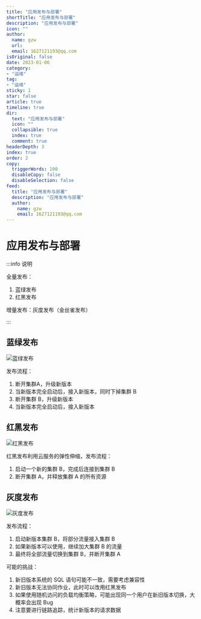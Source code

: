 ```yaml
---
title: "应用发布与部署"
shortTitle: "应用发布与部署"
description: "应用发布与部署"
icon: ""
author: 
  name: gzw
  url: 
  email: 1627121193@qq.com
isOriginal: false
date: 2023-01-06
category: 
- "运维"
tag:
- "运维"
sticky: 1
star: false
article: true
timeline: true
dir:
  text: "应用发布与部署"
  icon: ""
  collapsible: true
  index: true
  comment: true
headerDepth: 3
index: true
order: 2
copy:
  triggerWords: 100
  disableCopy: false
  disableSelection: false
feed:
  title: "应用发布与部署"
  description: "应用发布与部署"
  author:
    name: gzw
    email: 1627121193@qq.com
---
```










# 应用发布与部署

:::info 说明

全量发布：

1. 蓝绿发布
2. 红黑发布

增量发布：灰度发布（金丝雀发布）

:::





## 蓝绿发布

![蓝绿发布](https://my-photos-1.oss-cn-hangzhou.aliyuncs.com/markdown//%E8%BF%90%E7%BB%B4/20230725/%E8%93%9D%E7%BB%BF%E5%8F%91%E5%B8%83.png)

发布流程：

1. 断开集群A，升级新版本
2. 当新版本完全启动后，接入新版本，同时下掉集群 B
3. 断开集群 B，升级新版本
4. 当新版本完全启动后，接入新版本



## 红黑发布

![红黑发布](https://my-photos-1.oss-cn-hangzhou.aliyuncs.com/markdown//%E8%BF%90%E7%BB%B4/20230725/%E7%BA%A2%E9%BB%91%E5%8F%91%E5%B8%83.png)

红黑发布利用云服务的弹性伸缩，发布流程：

1. 启动一个新的集群 B，完成后连接到集群 B
2. 断开集群 A，并释放集群 A 的所有资源





## 灰度发布

![灰度发布](https://my-photos-1.oss-cn-hangzhou.aliyuncs.com/markdown//%E8%BF%90%E7%BB%B4/20230725/%E7%81%B0%E5%BA%A6%E5%8F%91%E5%B8%83.png)

发布流程：

1. 启动新版本集群 B，将部分流量接入集群 B
2. 如果新版本可以使用，继续加大集群 B 的流量
3. 最终将全部流量切换到集群 B，并断开集群 A

可能的挑战：

1. 新旧版本系统的 SQL 语句可能不一致，需要考虑兼容性
2. 新旧版本无法协同作业，此时可以改用红黑发布
3. 如果使用随机访问的负载均衡策略，可能出现同一个用户在新旧版本切换，大概率会出现 Bug
4. 注意要进行链路追踪，统计新版本的请求数据